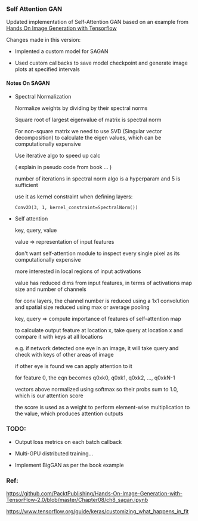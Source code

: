 ### Self Attention GAN

[Hands On Image Generation with Tensorflow]: https://github.com/PacktPublishing/Hands-On-Image-Generation-with-TensorFlow-2.0

Updated implementation of Self-Attention GAN based on an example from [Hands On Image Generation with Tensorflow]


Changes made in this version:

* Implented a custom model for SAGAN 

* Used custom callbacks to save model checkpoint and generate image plots at specified intervals




#### Notes On SAGAN

* Spectral Normalization

	Normalize weights by dividing by their spectral norms

	Square root of largest eigenvalue of matrix is spectral norm


	For non-square matrix we need to use SVD (Singular vector decomposition) to calculate the eigen values, which can be computationally expensive

	Use iterative algo to speed up calc

	( explain in pseudo code from book ... )

	number of iterations in spectral norm algo is a hyperparam and 5 is sufficient

	use it as kernel constraint when defining layers:
	```
	Conv2D(3, 1, kernel_constraint=SpectralNorm())
	```


* Self attention

	key, query, value

	value => representation of input features

	don't want self-attention module to inspect every single pixel as its computationally expensive

	more interested in local regions of input activations

	value has reduced dims from input features, in terms of activations map size and number of channels


	for conv layers, the channel number is reduced using a 1x1 convolution and spatial size reduced using max or average pooling


	key, query => compute importance of features of self-attention map

	to calculate output feature at location x, take query at location x and compare it with keys at all locations


	e.g. if network detected one eye in an image, it will take query and check with keys of other areas of image

	if other eye is found we can apply attention to it


	for feature 0, the eqn becomes q0xk0, q0xk1, q0xk2, ..., q0xkN-1


	vectors above normalized using softmax so their probs sum to 1.0, which is our attention score

	the score is used as a weight to perform element-wise multiplication to the value, which produces attention outputs


### TODO:

* Output loss metrics on each batch callback

* Multi-GPU distributed training...

* Implement BigGAN as per the book example


### Ref:

https://github.com/PacktPublishing/Hands-On-Image-Generation-with-TensorFlow-2.0/blob/master/Chapter08/ch8_sagan.ipynb


https://www.tensorflow.org/guide/keras/customizing_what_happens_in_fit

